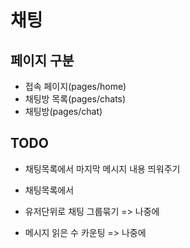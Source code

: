 # 채팅

## 페이지 구분

* 접속 페이지(pages/home)
* 채팅방 목록(pages/chats)
* 채팅방(pages/chat)

## TODO

* 채팅목록에서 마지막 메시지 내용 띄워주기
* 채팅목록에서 

* 유저단위로 채팅 그룹묶기 => 나중에
* 메시지 읽은 수 카운팅   => 나중에

